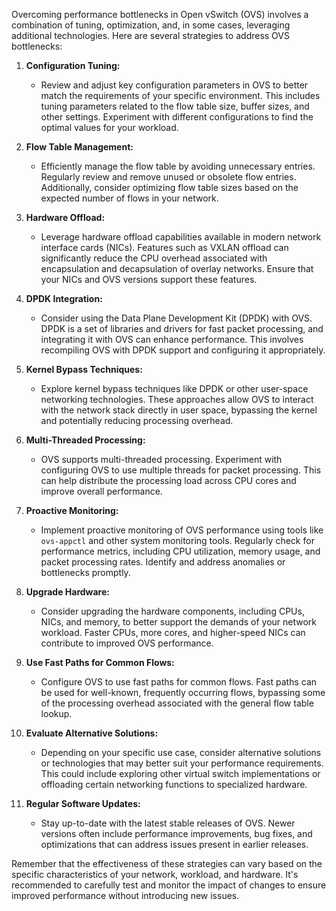 Overcoming performance bottlenecks in Open vSwitch (OVS) involves a combination of tuning, optimization, and, in some cases, leveraging additional technologies. Here are several strategies to address OVS bottlenecks:

1. **Configuration Tuning:**
   - Review and adjust key configuration parameters in OVS to better match the requirements of your specific environment. This includes tuning parameters related to the flow table size, buffer sizes, and other settings. Experiment with different configurations to find the optimal values for your workload.

2. **Flow Table Management:**
   - Efficiently manage the flow table by avoiding unnecessary entries. Regularly review and remove unused or obsolete flow entries. Additionally, consider optimizing flow table sizes based on the expected number of flows in your network.

3. **Hardware Offload:**
   - Leverage hardware offload capabilities available in modern network interface cards (NICs). Features such as VXLAN offload can significantly reduce the CPU overhead associated with encapsulation and decapsulation of overlay networks. Ensure that your NICs and OVS versions support these features.

4. **DPDK Integration:**
   - Consider using the Data Plane Development Kit (DPDK) with OVS. DPDK is a set of libraries and drivers for fast packet processing, and integrating it with OVS can enhance performance. This involves recompiling OVS with DPDK support and configuring it appropriately.

5. **Kernel Bypass Techniques:**
   - Explore kernel bypass techniques like DPDK or other user-space networking technologies. These approaches allow OVS to interact with the network stack directly in user space, bypassing the kernel and potentially reducing processing overhead.

6. **Multi-Threaded Processing:**
   - OVS supports multi-threaded processing. Experiment with configuring OVS to use multiple threads for packet processing. This can help distribute the processing load across CPU cores and improve overall performance.

7. **Proactive Monitoring:**
   - Implement proactive monitoring of OVS performance using tools like `ovs-appctl` and other system monitoring tools. Regularly check for performance metrics, including CPU utilization, memory usage, and packet processing rates. Identify and address anomalies or bottlenecks promptly.

8. **Upgrade Hardware:**
   - Consider upgrading the hardware components, including CPUs, NICs, and memory, to better support the demands of your network workload. Faster CPUs, more cores, and higher-speed NICs can contribute to improved OVS performance.

9. **Use Fast Paths for Common Flows:**
   - Configure OVS to use fast paths for common flows. Fast paths can be used for well-known, frequently occurring flows, bypassing some of the processing overhead associated with the general flow table lookup.

10. **Evaluate Alternative Solutions:**
    - Depending on your specific use case, consider alternative solutions or technologies that may better suit your performance requirements. This could include exploring other virtual switch implementations or offloading certain networking functions to specialized hardware.

11. **Regular Software Updates:**
    - Stay up-to-date with the latest stable releases of OVS. Newer versions often include performance improvements, bug fixes, and optimizations that can address issues present in earlier releases.

Remember that the effectiveness of these strategies can vary based on the specific characteristics of your network, workload, and hardware. It's recommended to carefully test and monitor the impact of changes to ensure improved performance without introducing new issues.
